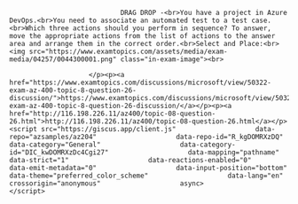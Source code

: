<p class="card-text">
							
								DRAG DROP -<br>You have a project in Azure DevOps.<br>You need to associate an automated test to a test case.<br>Which three actions should you perform in sequence? To answer, move the appropriate actions from the list of actions to the answer area and arrange them in the correct order.<br>Select and Place:<br><img src="https://www.examtopics.com/assets/media/exam-media/04257/0044300001.png" class="in-exam-image"><br>
							
						</p><p><a href="https://www.examtopics.com/discussions/microsoft/view/50322-exam-az-400-topic-8-question-26-discussion/">https://www.examtopics.com/discussions/microsoft/view/50322-exam-az-400-topic-8-question-26-discussion/</a></p><p><a href="http://116.198.226.11/az400/topic-08-question-26.html">http://116.198.226.11/az400/topic-08-question-26.html</a></p><script src="https://giscus.app/client.js"                    data-repo="azsamples/az204"                    data-repo-id="R_kgDOMRXzDQ"                    data-category="General"                    data-category-id="DIC_kwDOMRXzDc4Cgi27"                    data-mapping="pathname"                    data-strict="1"                    data-reactions-enabled="0"                    data-emit-metadata="0"                    data-input-position="bottom"                    data-theme="preferred_color_scheme"                    data-lang="en"                    crossorigin="anonymous"                    async>                    </script>